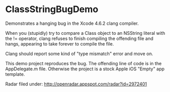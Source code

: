 ClassStringBugDemo
==================

Demonstrates a hanging bug in the Xcode 4.6.2 clang compiler.

When you (stupidly) try to compare a Class object to an NSString literal with the != operator, clang refuses to
finish compiling the offending file and hangs, appearing to take forever to compile the file.

Clang should report some kind of "type mismatch" error and move on.

This demo project reproduces the bug. The offending line of code is in the AppDelegate.m file. Otherwise the project
is a stock Apple iOS "Empty" app template.

Radar filed under:
http://openradar.appspot.com/radar?id=2972401
